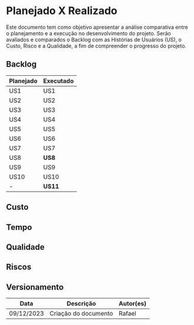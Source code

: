 # Planejado X Realizado

Este documento tem como objetivo apresentar a análise comparativa entre o planejamento e a execução no desenvolvimento do projeto. Serão avaliados e comparados o Backlog com as Histórias de Usuários (US), o Custo, Risco e a Qualidade, a fim de compreender o progresso do projeto.

## Backlog


|Planejado|Executado|
|---------|---------|
| US1     | US1     |
| US2     | US2     |
| US3     | US3     |
| US4     | US4     |
| US5     | US5     |
| US6     | US6     |
| US7     | US7     |
| US8     | **US8** |
| US9     | US9     |
| US10    | US10    |
|  -     |   **US11**   |


## Custo

## Tempo

## Qualidade

## Riscos

## Versionamento

|**Data**|**Descrição**|**Autor(es)**|
|--------|-------------|--------------|
| 09/12/2023 | Criação do documento | Rafael |